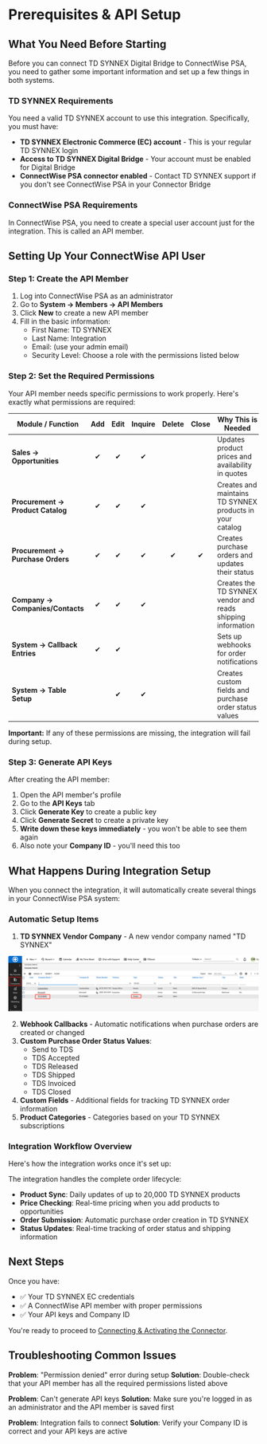 # Prerequisites & API Setup

## What You Need Before Starting

Before you can connect TD SYNNEX Digital Bridge to ConnectWise PSA, you need to gather some important information and set up a few things in both systems.

### TD SYNNEX Requirements

You need a valid TD SYNNEX account to use this integration. Specifically, you must have:

- **TD SYNNEX Electronic Commerce (EC) account** - This is your regular TD SYNNEX login
- **Access to TD SYNNEX Digital Bridge** - Your account must be enabled for Digital Bridge
- **ConnectWise PSA connector enabled** - Contact TD SYNNEX support if you don't see ConnectWise PSA in your Connector Bridge

### ConnectWise PSA Requirements

In ConnectWise PSA, you need to create a special user account just for the integration. This is called an API member.

## Setting Up Your ConnectWise API User

### Step 1: Create the API Member

1. Log into ConnectWise PSA as an administrator
2. Go to **System → Members → API Members**
3. Click **New** to create a new API member
4. Fill in the basic information:
   - First Name: TD SYNNEX
   - Last Name: Integration
   - Email: (use your admin email)
   - Security Level: Choose a role with the permissions listed below

### Step 2: Set the Required Permissions

Your API member needs specific permissions to work properly. Here's exactly what permissions are required:

| Module / Function | Add | Edit | Inquire | Delete | Close | Why This is Needed |
|-------------------|:---:|:----:|:-------:|:------:|:-----:|-------------------|
| **Sales → Opportunities** | ✔ | ✔ | ✔ | | | Updates product prices and availability in quotes |
| **Procurement → Product Catalog** | ✔ | ✔ | ✔ | | | Creates and maintains TD SYNNEX products in your catalog |
| **Procurement → Purchase Orders** | ✔ | ✔ | ✔ | ✔ | ✔ | Creates purchase orders and updates their status |
| **Company → Companies/Contacts** | ✔ | ✔ | ✔ | | | Creates the TD SYNNEX vendor and reads shipping information |
| **System → Callback Entries** | ✔ | ✔ | | | | Sets up webhooks for order notifications |
| **System → Table Setup** | | ✔ | ✔ | | | Creates custom fields and purchase order status values |

**Important:** If any of these permissions are missing, the integration will fail during setup.

### Step 3: Generate API Keys

After creating the API member:

1. Open the API member's profile
2. Go to the **API Keys** tab
3. Click **Generate Key** to create a public key
4. Click **Generate Secret** to create a private key
5. **Write down these keys immediately** - you won't be able to see them again
6. Also note your **Company ID** - you'll need this too

## What Happens During Integration Setup

When you connect the integration, it will automatically create several things in your ConnectWise PSA system:

### Automatic Setup Items

1. **TD SYNNEX Vendor Company** - A new vendor company named "TD SYNNEX"

![TD SYNNEX Vendor Setup](/public/assets/images/cw-vendor-setup.png)

2. **Webhook Callbacks** - Automatic notifications when purchase orders are created or changed
3. **Custom Purchase Order Status Values**:
   - Send to TDS
   - TDS Accepted
   - TDS Released
   - TDS Shipped
   - TDS Invoiced
   - TDS Closed
4. **Custom Fields** - Additional fields for tracking TD SYNNEX order information
5. **Product Categories** - Categories based on your TD SYNNEX subscriptions

### Integration Workflow Overview

Here's how the integration works once it's set up:

The integration handles the complete order lifecycle:
- **Product Sync**: Daily updates of up to 20,000 TD SYNNEX products
- **Price Checking**: Real-time pricing when you add products to opportunities
- **Order Submission**: Automatic purchase order creation in TD SYNNEX
- **Status Updates**: Real-time tracking of order status and shipping information

## Next Steps

Once you have:
- ✅ Your TD SYNNEX EC credentials
- ✅ A ConnectWise API member with proper permissions
- ✅ Your API keys and Company ID

You're ready to proceed to [Connecting & Activating the Connector](./kb_connect_activation.md).

## Troubleshooting Common Issues

**Problem**: "Permission denied" error during setup
**Solution**: Double-check that your API member has all the required permissions listed above

**Problem**: Can't generate API keys
**Solution**: Make sure you're logged in as an administrator and the API member is saved first

**Problem**: Integration fails to connect
**Solution**: Verify your Company ID is correct and your API keys are active

